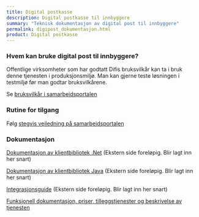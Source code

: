```yaml
---
title: Digital postkasse
description: Digital postkasse til innbyggere
summary: "Teknisk dokumentasjon av digital post til innbyggere"
permalink: digipost_dokumentasjon.html
product: Digital postkasse
---
```


### Hvem kan bruke digital post til innbyggere?
Offentlige virksomheter som har godtatt Difis bruksvilkår kan ta i bruk denne tjenesten i produksjonsmiljø. Man kan gjerne teste løsningen i testmiljø før man godtar bruksvilkårene.

Se [bruksvilkår i samarbeidsportalen](https://samarbeid.difi.no/bruksvilkar/bruksvilkar-difis-felleslosninger)

### Rutine for tilgang
Følg [stegvis veiledning på samarbeidsportalen](https://samarbeid.difi.no/felleslosninger/digital-postkasse-til-innbyggere/ta-i-bruk-digital-postkasse)

### Dokumentasjon
[Dokumentasjon av klientbibliotek .Net](http://difi.github.io/sikker-digital-post-klient-dotnet/v2/) (Ekstern side foreløpig. Blir lagt inn her snart)

[Dokumentasjon av klientbibliotek Java](http://difi.github.io/sikker-digital-post-klient-java/v5/) (Ekstern side foreløpig. Blir lagt inn her snart)

[Integrasjonsguide](https://begrep.difi.no/SikkerDigitalPost/) (Ekstern side foreløpig. Blir lagt inn her snart) 

[Funksjonell dokumentasjon, priser, tilleggstjenester og beskrivelse av tjenesten](https://samarbeid.difi.no/felleslosninger/digital-postkasse-til-innbyggere)
